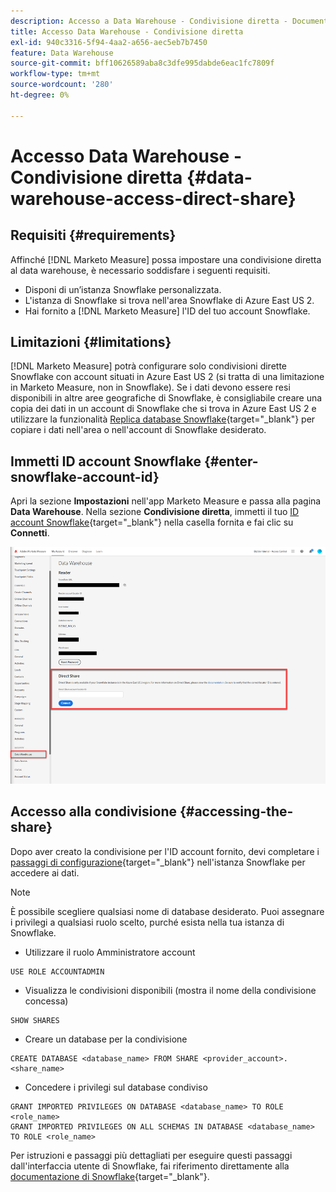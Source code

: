 ```yaml
---
description: Accesso a Data Warehouse - Condivisione diretta - Documentazione del prodotto
title: Accesso Data Warehouse - Condivisione diretta
exl-id: 940c3316-5f94-4aa2-a656-aec5eb7b7450
feature: Data Warehouse
source-git-commit: bff10626589aba8c3dfe995dabde6eac1fc7809f
workflow-type: tm+mt
source-wordcount: '280'
ht-degree: 0%

---
```


# Accesso Data Warehouse - Condivisione diretta {#data-warehouse-access-direct-share}

## Requisiti {#requirements}

Affinché [!DNL Marketo Measure] possa impostare una condivisione diretta al data warehouse, è necessario soddisfare i seguenti requisiti.

* Disponi di un’istanza Snowflake personalizzata.
* L&#39;istanza di Snowflake si trova nell&#39;area Snowflake di Azure East US 2.
* Hai fornito a [!DNL Marketo Measure] l&#39;ID del tuo account Snowflake.

## Limitazioni {#limitations}

[!DNL Marketo Measure] potrà configurare solo condivisioni dirette Snowflake con account situati in Azure East US 2 (si tratta di una limitazione in Marketo Measure, non in Snowflake). Se i dati devono essere resi disponibili in altre aree geografiche di Snowflake, è consigliabile creare una copia dei dati in un account di Snowflake che si trova in Azure East US 2 e utilizzare la funzionalità [Replica database Snowflake](https://docs.snowflake.com/en/user-guide/database-replication-intro.html){target="_blank"} per copiare i dati nell&#39;area o nell&#39;account di Snowflake desiderato.

## Immetti ID account Snowflake {#enter-snowflake-account-id}

Apri la sezione **Impostazioni** nell&#39;app Marketo Measure e passa alla pagina **Data Warehouse**. Nella sezione **Condivisione diretta**, immetti il tuo [ID account Snowflake](https://docs.snowflake.com/en/user-guide/admin-account-identifier.html){target="_blank"} nella casella fornita e fai clic su **Connetti**.

![](assets/data-warehouse-access-direct-share-1.png)

## Accesso alla condivisione {#accessing-the-share}

Dopo aver creato la condivisione per l&#39;ID account fornito, devi completare i [passaggi di configurazione](https://docs.snowflake.com/en/user-guide/data-share-consumers.html){target="_blank"} nell&#39;istanza Snowflake per accedere ai dati.

>[!NOTE]
>
>È possibile scegliere qualsiasi nome di database desiderato. Puoi assegnare i privilegi a qualsiasi ruolo scelto, purché esista nella tua istanza di Snowflake.

* Utilizzare il ruolo Amministratore account

```
USE ROLE ACCOUNTADMIN
```

* Visualizza le condivisioni disponibili (mostra il nome della condivisione concessa)

```
SHOW SHARES
```

* Creare un database per la condivisione

```
CREATE DATABASE <database_name> FROM SHARE <provider_account>.<share_name>
```

* Concedere i privilegi sul database condiviso

```
GRANT IMPORTED PRIVILEGES ON DATABASE <database_name> TO ROLE <role_name>
GRANT IMPORTED PRIVILEGES ON ALL SCHEMAS IN DATABASE <database_name> TO ROLE <role_name>
```

Per istruzioni e passaggi più dettagliati per eseguire questi passaggi dall&#39;interfaccia utente di Snowflake, fai riferimento direttamente alla [documentazione di Snowflake](https://docs.snowflake.com/en/user-guide/data-share-consumers.html){target="_blank"}.
